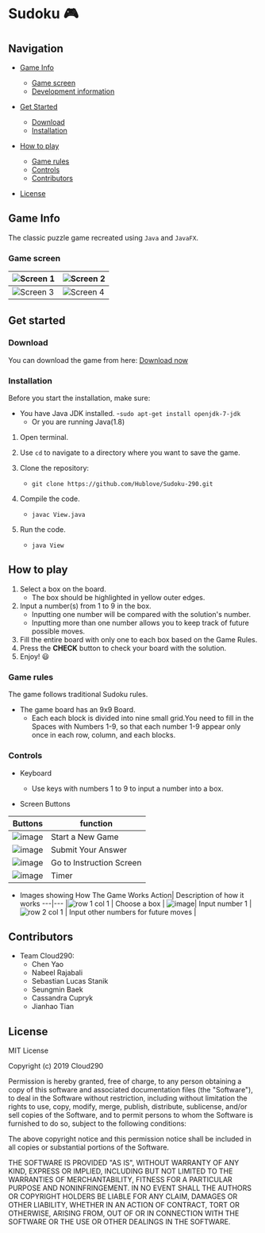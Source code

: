 # Sudoku 🎮


## Navigation

- [Game Info](https://github.com/Hublove/Sudoku-290#game-info)
  - [Game screen](https://github.com/Hublove/Sudoku-290#game-screen) 
  - [Development information](https://github.com/Hublove/Sudoku-290#development-information)
- [Get Started](https://github.com/Hublove/Sudoku-290#get-started)
  - [Download](https://github.com/Hublove/Sudoku-290#download)
  - [Installation](https://github.com/Hublove/Sudoku-290#installation)
- [How to play](https://github.com/Hublove/Sudoku-290#how-to-play)
  - [Game rules](https://github.com/Hublove/Sudoku-290#game-rules)
  - [Controls](https://github.com/Hublove/Sudoku-290#controls)
   - [Contributors](https://github.com/Hublove/Sudoku-290#contributors)
  
- [License](https://github.com/Hublove/Sudoku-290#license)


## Game Info

The classic puzzle game recreated using `Java` and `JavaFX`.

### Game screen

|![Screen 1](https://note.youdao.com/yws/public/resource/b246b535f6d938f4575d3115e0ce3bcb/xmlnote/0A32819822D7487D9AA0A0CF070EEB87/135) |![Screen 2](https://note.youdao.com/yws/public/resource/b246b535f6d938f4575d3115e0ce3bcb/xmlnote/D16FF0FEA2184090BFF8A08014A7A623/167) |
|---------------------------------------------|---------------------------------------------|
|![Screen 3](https://note.youdao.com/yws/public/resource/b246b535f6d938f4575d3115e0ce3bcb/xmlnote/234711F562224A1A9B0A69BE3A8E48E8/155)| ![Screen 4](https://note.youdao.com/yws/public/resource/b246b535f6d938f4575d3115e0ce3bcb/xmlnote/88F8522FC4D74A9FA5B91CBE40D1E2E9/180) |



## Get started
### Download
You can download the game from here: 
[Download now](https://drive.google.com/file/d/1zRW2ySEBLtMFlv5GSzsgUaTIgL7J-vBu/view?usp=sharing)

### Installation

Before you start the installation, make sure:
- You have Java JDK installed.
	-`sudo apt-get install openjdk-7-jdk`
	- Or you are running Java(1.8)

1. Open terminal.
2. Use `cd` to navigate to a directory where you want to save the game. 
3. Clone the repository:
	- `git clone https://github.com/Hublove/Sudoku-290.git`

4. Compile the code. 

	-  `javac View.java`

5. Run the code.

	-  `java View`


## How to play
1. Select a box on the board.
	- The box should be highlighted in yellow outer edges. 
2. Input a number(s) from 1 to 9 in the box.
	- Inputting one number will be compared with the solution's number.
	- Inputting more than one number allows you to keep track of future possible moves.
3. Fill the entire board with only one to each box based on the Game Rules.
4. Press the **CHECK** button to check your board with the solution. 
5. Enjoy! 😃


### Game rules
The game follows traditional Sudoku rules.

- The game board has an 9x9  Board.
	- Each each block is divided into nine small grid.You need to fill in the Spaces with Numbers 1-9, so that each number 1-9 appear only once in each row, column, and each blocks.
	
### Controls

- Keyboard
	- Use keys with numbers 1 to 9 to input a number into a box.


- Screen Buttons


|   Buttons           |   function     |
|--------------|---------------------|
| ![image](https://note.youdao.com/yws/public/resource/b246b535f6d938f4575d3115e0ce3bcb/xmlnote/578CED3C36CF402892494A981F3418BF/244)   |   Start a New Game  |
| ![image](https://note.youdao.com/yws/public/resource/b246b535f6d938f4575d3115e0ce3bcb/xmlnote/E515E5D41256468181739109F750050C/245)  | Submit Your Answer    |
| ![image](https://note.youdao.com/yws/public/resource/b246b535f6d938f4575d3115e0ce3bcb/xmlnote/E5AB2F89E381428D8604F79B48B3636E/246) | Go to Instruction Screen |
| ![image](https://note.youdao.com/yws/public/resource/b246b535f6d938f4575d3115e0ce3bcb/xmlnote/32AC1229C47A44E3862D1B45A774C4B4/256)    | Timer     |


- Images showing How The Game Works
 Action| Description of how it works
---|---
|![row 1 col 1](https://note.youdao.com/yws/public/resource/b246b535f6d938f4575d3115e0ce3bcb/xmlnote/BE617DFA67A94E44A0CF4593FD1D9298/326) | Choose a box |
![image](https://note.youdao.com/yws/public/resource/b246b535f6d938f4575d3115e0ce3bcb/xmlnote/0CBB6F63ED31493CA21DDD46E6F71286/327)| Input number 1
|![row 2 col 1](https://note.youdao.com/yws/public/resource/b246b535f6d938f4575d3115e0ce3bcb/xmlnote/18BA192111A04D5D9D6F15A6279F3712/271) | Input other numbers for future moves |


## Contributors


- Team Cloud290:
  - Chen Yao
  - Nabeel Rajabali
  - Sebastian Lucas Stanik
  - Seungmin Baek
  - Cassandra Cupryk
  - Jianhao Tian
  
  
## License


MIT License

Copyright (c) 2019 Cloud290

Permission is hereby granted, free of charge, to any person obtaining a copy
of this software and associated documentation files (the "Software"), to deal
in the Software without restriction, including without limitation the rights
to use, copy, modify, merge, publish, distribute, sublicense, and/or sell
copies of the Software, and to permit persons to whom the Software is
furnished to do so, subject to the following conditions:

The above copyright notice and this permission notice shall be included in all
copies or substantial portions of the Software.

THE SOFTWARE IS PROVIDED "AS IS", WITHOUT WARRANTY OF ANY KIND, EXPRESS OR
IMPLIED, INCLUDING BUT NOT LIMITED TO THE WARRANTIES OF MERCHANTABILITY,
FITNESS FOR A PARTICULAR PURPOSE AND NONINFRINGEMENT. IN NO EVENT SHALL THE
AUTHORS OR COPYRIGHT HOLDERS BE LIABLE FOR ANY CLAIM, DAMAGES OR OTHER
LIABILITY, WHETHER IN AN ACTION OF CONTRACT, TORT OR OTHERWISE, ARISING FROM,
OUT OF OR IN CONNECTION WITH THE SOFTWARE OR THE USE OR OTHER DEALINGS IN THE
SOFTWARE.



